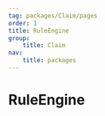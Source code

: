 ```yaml
---
tag: packages/Claim/pages
order: 1
title: RuleEngine
group:
    title: Claim
nav:
    title: packages
---
```


# RuleEngine

